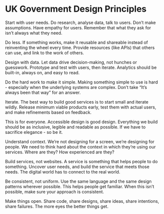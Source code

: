 # UK Government Design Principles

Start with user needs. Do research, analyse data, talk to users. Don’t make assumptions. Have empathy for users. Remember that what they ask for isn’t always what they need.

Do less. If something works, make it reusable and shareable instead of reinventing the wheel every time. Provide resources (like APIs) that others can use, and link to the work of others.

Design with data. Let data drive decision-making, not hunches or guesswork. Prototype and test with users, then iterate. Analytics should be built-in, always on, and easy to read.

Do the hard work to make it simple. Making something simple to use is hard - especially when the underlying systems are complex. Don’t take “It’s always been that way” for an answer.

Iterate. The best way to build good services is to start small and iterate wildly. Release minimum viable products early, test them with actual users, and make refinements based on feedback.

This is for everyone. Accessible design is good design. Everything we build should be as inclusive, legible and readable as possible. If we have to sacrifice elegance - so be it.

Understand context. We’re not designing for a screen, we’re designing for people. We need to think hard about the context in which they’re using our services. Where are they? How experienced are they?

Build services, not websites. A service is something that helps people to do something. Uncover user needs, and build the service that meets those needs. The digital world has to connect to the real world.

Be consistent, not uniform. Use the same language and the same design patterns wherever possible. This helps people get familiar. When this isn’t possible, make sure your approach is consistent.

Make things open. Share code, share designs, share ideas, share intentions, share failures. The more eyes the better things get.
